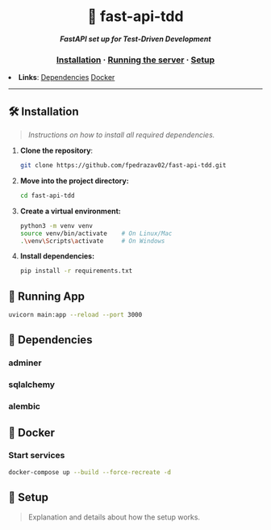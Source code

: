 <h1 align="center">
	🚀 fast-api-tdd
</h1>

<p align="center">
	<b><i>FastAPI set up for Test-Driven Development</i></b>
</p>

<h3 align="center">
	<a href="#%EF%B8%8F-installation">Installation</a>
	<span> · </span>
	<a href="#-running-app">Running the server</a>
	<span> · </span>
	<a href="#-setup">Setup</a>
</h3>

<li>
  <strong>Links</strong>:
  <a href="#-dependencies">Dependencies</a>
  <a href="#-docker">Docker</a>
</li>

---

## 🛠️ Installation

> _Instructions on how to install all required dependencies._

1. **Clone the repository**:
   ```sh
   git clone https://github.com/fpedrazav02/fast-api-tdd.git
   ```

2. **Move into the project directory:**
    ```sh
    cd fast-api-tdd
    ```

3. **Create a virtual environment:**
    ```sh
    python3 -m venv venv
    source venv/bin/activate    # On Linux/Mac
    .\venv\Scripts\activate     # On Windows
    ```

4. **Install dependencies:**
    ```sh
    pip install -r requirements.txt
    ```

## 🚀 Running App

```sh
uvicorn main:app --reload --port 3000
```

<h2 id="-dependencies"> 🔗 Dependencies</h2>
<h3> adminer</h3>
<h3> sqlalchemy</h3>
<h3> alembic</h3>

<h2 id="-docker"> 🐳 Docker</h2>
<h3> Start services</h3>

```sh
docker-compose up --build --force-recreate -d
```


## 📝 Setup
> Explanation and details about how the setup works.
